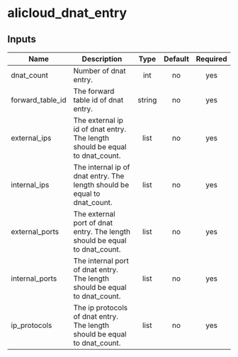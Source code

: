 # alicloud_dnat_entry

## Inputs

| Name | Description | Type | Default | Required |
|------|-------------|:----:|:-----:|:-----:|
|dnat_count               | Number of dnat entry.    |  int     |     no      | yes | 
|forward_table_id               | The forward table id of dnat entry.    |  string     |     no      | yes |  
|external_ips       | The external ip id of dnat entry. The length should be equal to dnat_count.  |   list  |    no    |    yes       | 
|internal_ips       | The internal ip of dnat entry. The length should be equal to dnat_count.  |   list  |    no    |    yes       |
|external_ports       | The external port of dnat entry. The length should be equal to dnat_count.  |   list  |    no    |    yes       |
|internal_ports       | The internal port of dnat entry. The length should be equal to dnat_count.  |   list  |    no    |    yes       |
|ip_protocols       | The ip protocols of dnat entry. The length should be equal to dnat_count.  |   list  |    no    |    yes       |